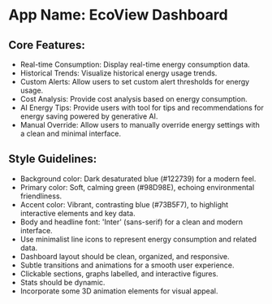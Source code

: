# **App Name**: EcoView Dashboard

## Core Features:

- Real-time Consumption: Display real-time energy consumption data.
- Historical Trends: Visualize historical energy usage trends.
- Custom Alerts: Allow users to set custom alert thresholds for energy usage.
- Cost Analysis: Provide cost analysis based on energy consumption.
- AI Energy Tips: Provide users with tool for tips and recommendations for energy saving powered by generative AI.
- Manual Override: Allow users to manually override energy settings with a clean and minimal interface.

## Style Guidelines:

- Background color: Dark desaturated blue (#122739) for a modern feel.
- Primary color: Soft, calming green (#98D98E), echoing environmental friendliness.
- Accent color: Vibrant, contrasting blue (#73B5F7), to highlight interactive elements and key data.
- Body and headline font: 'Inter' (sans-serif) for a clean and modern interface.
- Use minimalist line icons to represent energy consumption and related data.
- Dashboard layout should be clean, organized, and responsive.
- Subtle transitions and animations for a smooth user experience.
- Clickable sections, graphs labelled, and interactive figures.
- Stats should be dynamic.
- Incorporate some 3D animation elements for visual appeal.
